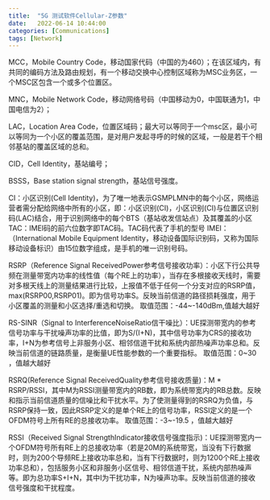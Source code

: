 ```yaml
---
title:  "5G 测试软件Cellular-Z参数"
date:   2022-06-14 10:44:00
categories: [Communications]
tags: [Network]
---
```



MCC，Mobile Country Code，移动国家代码（中国的为460）；在该区域内，有共同的编码方法及路由规划，有一个移动交换中心控制区域称为MSC业务区，一个MSC区包含一个或多个位置区。

MNC，Mobile Network Code，移动网络号码（中国移动为0，中国联通为1，中国电信为2）； 

LAC，Location Area Code，位置区域码；最大可以等同于一个msc区，最小可以等同为一个小区的覆盖范围，是对用户发起寻呼的时候的区域，一般是若干个相邻基站的覆盖区域的总和。

CID，Cell Identity，基站编号；

BSSS，Base station signal strength，基站信号强度。

CI：小区识别(Cell Identity)，为了唯一地表示GSMPLMN中的每个小区，网络运营者需分配给网络中所有的小区，即：小区识别(CI)，小区识别(CI)与位置区识别码(LAC)结合，用于识别网络中的每个BTS（基站收发信站点）及其覆盖的小区
TAC：IMEI码的前六位数字即TAC码。TAC码代表了手机的型号
IMEI：（International Mobile Equipment Identity，移动设备国际识别码，又称为国际移动设备标识）由15位数字组成，是手机的唯一识别号码。

RSRP（Reference Signal ReceivedPower参考信号接收功率）：小区下行公共导频在测量带宽内功率的线性值（每个RE上的功率），当存在多根接收天线时，需要对多根天线上的测量结果进行比较，上报值不低于任何一个分支对应的RSRP值，max(RSRP00,RSRP01)。即为信号功率S。反映当前信道的路径损耗强度，用于小区覆盖的测量和小区选择/重选和切换。
取值范围：-44~-140dBm,值越大越好

RS-SINR（Signal to InterferenceNoiseRatio信干噪比）：UE探测带宽内的参考信号功率与干扰噪声功率的比值，即为S/(I+N)，其中信号功率为CRS的接收功率，I+N为参考信号上非服务小区、相邻信道干扰和系统内部热噪声功率总和。反映当前信道的链路质量，是衡量UE性能参数的一个重要指标。
取值范围：0~30 ，值越大越好

RSRQ(Reference Signal ReceivedQuality参考信号接收质量)：M * RSRP/RSSI，其中M为RSSI测量带宽内的RB数，即为系统带宽内的RB总数。反映和指示当前信道质量的信噪比和干扰水平。为了使测量得到的RSRQ为负值，与RSRP保持一致，因此RSRP定义的是单个RE上的信号功率，RSSI定义的是一个OFDM符号上所有RE的总接收功率。
取值范围：-3~-19.5 ，值越大越好

RSSI（Received Signal StrengthIndicator接收信号强度指示)：UE探测带宽内一个OFDM符号所有RE上的总接收功率（若是20M的系统带宽，当没有下行数据时，则为200个导频RE上接收功率总和，当有下行数据时，则为1200个RE上接收功率总和），包括服务小区和非服务小区信号、相邻信道干扰，系统内部热噪声等。即为总功率S+I+N，其中I为干扰功率，N为噪声功率。反映当前信道的接收信号强度和干扰程度。
